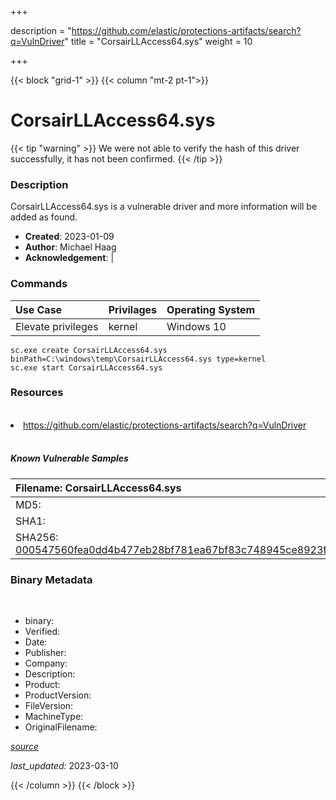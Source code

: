 +++

description = "https://github.com/elastic/protections-artifacts/search?q=VulnDriver"
title = "CorsairLLAccess64.sys"
weight = 10

+++


{{< block "grid-1" >}}
{{< column "mt-2 pt-1">}}




# CorsairLLAccess64.sys 


{{< tip "warning" >}}
We were not able to verify the hash of this driver successfully, it has not been confirmed.
{{< /tip >}}




### Description


CorsairLLAccess64.sys is a vulnerable driver and more information will be added as found.


- **Created**: 2023-01-09
- **Author**: Michael Haag
- **Acknowledgement**:  | [](https://twitter.com/)

### Commands

| Use Case | Privilages | Operating System | 
|:---- | ---- | ---- |
| Elevate privileges | kernel | Windows 10 |

```
sc.exe create CorsairLLAccess64.sys binPath=C:\windows\temp\CorsairLLAccess64.sys type=kernel
sc.exe start CorsairLLAccess64.sys
```

### Resources
<br>


<li><a href=" https://github.com/elastic/protections-artifacts/search?q=VulnDriver"> https://github.com/elastic/protections-artifacts/search?q=VulnDriver</a></li>


<br>


##### Known Vulnerable Samples

| Filename: CorsairLLAccess64.sys |
|:---- |
|MD5: <a href="https://www.virustotal.com/gui/file/{&#39;Filename&#39;: &#39;CorsairLLAccess64.sys&#39;, &#39;MD5&#39;: &#39;&#39;, &#39;SHA1&#39;: &#39;&#39;, &#39;SHA256&#39;: &#39;000547560fea0dd4b477eb28bf781ea67bf83c748945ce8923f90fdd14eb7a4b&#39;}"></a>|
|SHA1: <a href="https://www.virustotal.com/gui/file/{&#39;Filename&#39;: &#39;CorsairLLAccess64.sys&#39;, &#39;MD5&#39;: &#39;&#39;, &#39;SHA1&#39;: &#39;&#39;, &#39;SHA256&#39;: &#39;000547560fea0dd4b477eb28bf781ea67bf83c748945ce8923f90fdd14eb7a4b&#39;}"></a>|
|SHA256: <a href="https://www.virustotal.com/gui/file/{&#39;Filename&#39;: &#39;CorsairLLAccess64.sys&#39;, &#39;MD5&#39;: &#39;&#39;, &#39;SHA1&#39;: &#39;&#39;, &#39;SHA256&#39;: &#39;000547560fea0dd4b477eb28bf781ea67bf83c748945ce8923f90fdd14eb7a4b&#39;}">000547560fea0dd4b477eb28bf781ea67bf83c748945ce8923f90fdd14eb7a4b</a>|




### Binary Metadata
<br>

- binary: 
- Verified: 
- Date: 
- Publisher: 
- Company: 
- Description: 
- Product: 
- ProductVersion: 
- FileVersion: 
- MachineType: 
- OriginalFilename: 

[*source*](https://github.com/magicsword-io/LOLDrivers/tree/main/yaml/corsairllaccess64.sys.yml)

*last_updated:* 2023-03-10


{{< /column >}}
{{< /block >}}
